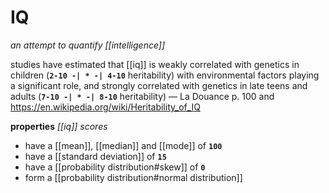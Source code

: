 # IQ

_an attempt to quantify [[intelligence]]_

studies have estimated that [[iq]] is weakly correlated with genetics in children (**`2-10 -| * -| 4-10`** heritability) with environmental factors playing a significant role, and strongly correlated with genetics in late teens and adults (**`7-10 -| * -| 8-10`** heritability) &mdash; La Douance p. 100 and <https://en.wikipedia.org/wiki/Heritability_of_IQ>

**properties** _[[iq]] scores_

- have a [[mean]], [[median]] and [[mode]] of **`100`**
- have a [[standard deviation]] of **`15`**
- have a [[probability distribution#skew]] of **`0`**
- form a [[probability distribution#normal distribution]]
